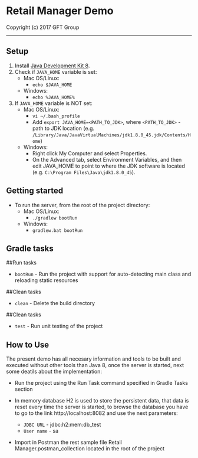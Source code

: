 # Retail Manager Demo
Copyright (c) 2017 GFT Group

---
## Setup
1. Install [Java Development Kit 8](http://www.oracle.com/technetwork/java/javase/downloads/jdk8-downloads-2133151.html).
2. Check if `JAVA_HOME` variable is set:
    - Mac OS/Linux:
        - `echo $JAVA_HOME`
    - Windows:
        - `echo %JAVA_HOME%`
3. If `JAVA_HOME` variable is NOT set:
    - Mac OS/Linux:
        - `vi ~/.bash_profile`
        - Add `export JAVA_HOME=<PATH_TO_JDK>`, where `<PATH_TO_JDK>` - path to JDK location (e.g. `/Library/Java/JavaVirtualMachines/jdk1.8.0_45.jdk/Contents/Home`)
    - Windows:
        - Right click My Computer and select Properties.
        - On the Advanced tab, select Environment Variables, and then edit JAVA_HOME to point to where the JDK software is located (e.g. `C:\Program Files\Java\jdk1.8.0_45`).

## Getting started
- To run the server, from the root of the project directory:
    - Mac OS/Linux:
        - `./gradlew bootRun`
    - Windows:
        - `gradlew.bat bootRun`

## Gradle tasks
##Run tasks
- `bootRun` - Run the project with support for auto-detecting main class and reloading static resources

##Clean tasks
- `clean` - Delete the build directory

##Clean tasks
- `test` - Run unit testing of the project

## How to Use
The present demo has all necesary information and tools to be built and executed without other tools than Java 8, once the server is started, next some deatils about the implementation:

- Run the project using the Run Task command specified in Gradle Tasks section

- In memory database H2 is used to store the persistent data, that data is reset every time the server is started, to browse the database you have to go to the link http://localhost:8082 and use the next parameters:
    - `JDBC URL` - jdbc:h2:mem:db_test
    - `User name` - sa
    
- Import in Postman the rest sample file Retail Manager.postman_collection located in the root of the project
